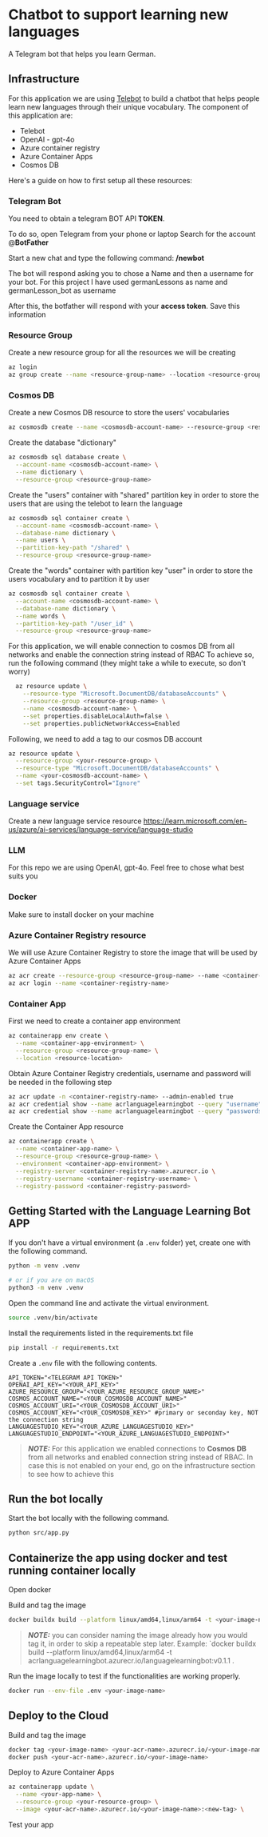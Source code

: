 # Chatbot to support learning new languages

A Telegram bot that helps you learn German.


## Infrastructure
For this application we are using [Telebot](https://pytba.readthedocs.io/en/latest/) to build a chatbot that helps people learn new languages through their unique vocabulary.
The component of this application are:
- Telebot 
- OpenAI - gpt-4o
- Azure container registry
- Azure Container Apps
- Cosmos DB

Here's a guide on how to first setup all these resources:

### Telegram Bot

You need to obtain a telegram BOT API **TOKEN**.

To do so, open Telegram from your phone or laptop
Search for the account @**BotFather**

Start a new chat and type the following command: **/newbot**

The bot will respond asking you to chose a Name and then a username for your bot. For this project I have used germanLessons as name and germanLesson_bot as username

After this, the botfather will respond with your **access token**. Save this information

### Resource Group
Create a new resource group for all the resources we will be creating
```bash
az login
az group create --name <resource-group-name> --location <resource-group-location>
```

### Cosmos DB
Create a new Cosmos DB resource to store the users' vocabularies
```bash
az cosmosdb create --name <cosmosdb-account-name> --resource-group <resource-group-name> --locations regionName=<resource-group-location>
```

Create the database "dictionary"
```bash
az cosmosdb sql database create \
  --account-name <cosmosdb-account-name> \
  --name dictionary \
  --resource-group <resource-group-name>
```

Create the "users" container with "shared" partition key in order to store the users that are using the telebot to learn the language
```bash
az cosmosdb sql container create \
  --account-name <cosmosdb-account-name> \
  --database-name dictionary \
  --name users \
  --partition-key-path "/shared" \
  --resource-group <resource-group-name>
```

Create the "words" container with partition key "user" in order to store the users vocabulary and to partition it by user
```bash
az cosmosdb sql container create \
  --account-name <cosmosdb-account-name> \
  --database-name dictionary \
  --name words \
  --partition-key-path "/user_id" \
  --resource-group <resource-group-name>
```

For this application, we will enable connection to cosmos DB from all networks and enable the connection string instead of RBAC
To achieve so, run the following command (they might take a while to execute, so don't worry)
```bash
  az resource update \
    --resource-type "Microsoft.DocumentDB/databaseAccounts" \
    --resource-group <resource-group-name> \
    --name <cosmosdb-account-name> \
    --set properties.disableLocalAuth=false \
    --set properties.publicNetworkAccess=Enabled
```
Following, we need to add a tag to our cosmos DB account
```bash
az resource update \
  --resource-group <your-resource-group> \
  --resource-type "Microsoft.DocumentDB/databaseAccounts" \
  --name <your-cosmosdb-account-name> \
  --set tags.SecurityControl="Ignore"
  ```

### Language service
Create a new language service resource
https://learn.microsoft.com/en-us/azure/ai-services/language-service/language-studio

### LLM
For this repo we are using OpenAI, gpt-4o. Feel free to chose what best suits you

### Docker
Make sure to install docker on your machine

### Azure Container Registry resource
We will use Azure Container Registry to store the image that will be used by Azure Container Apps
```bash
az acr create --resource-group <resource-group-name> --name <container-registry-name> --sku Basic --location <resource-location>
az acr login --name <container-registry-name>
```

### Container App
First we need to create a container app environment
```bash
az containerapp env create \
  --name <container-app-environment> \
  --resource-group <resource-group-name> \
  --location <resource-location>
```
Obtain Azure Container Registry credentials, username and password will be needed in the following step
```bash
az acr update -n <container-registry-name> --admin-enabled true
az acr credential show --name acrlanguagelearningbot --query "username" -o tsv
az acr credential show --name acrlanguagelearningbot --query "passwords[0].value" -o tsv
```
Create the Container App resource
```bash
az containerapp create \
  --name <container-app-name> \
  --resource-group <resource-group-name> \
  --environment <container-app-environment> \
  --registry-server <container-registry-name>.azurecr.io \
  --registry-username <container-registry-username> \
  --registry-password <container-registry-password>
```






## Getting Started with the Language Learning Bot APP

If you don't have a virtual environment (a `.env` folder) yet, create one with the following command.

```bash
python -m venv .venv

# or if you are on macOS
python3 -m venv .venv
```

Open the command line and activate the virtual environment.

```bash
source .venv/bin/activate
```

Install the requirements listed in the requirements.txt file
```bash
pip install -r requirements.txt
```

Create a `.env` file with the following contents.

```
API_TOKEN="<TELEGRAM API TOKEN>"
OPENAI_API_KEY="<YOUR_API_KEY>"
AZURE_RESOURCE_GROUP="<YOUR_AZURE_RESOURCE_GROUP_NAME>"
COSMOS_ACCOUNT_NAME="<YOUR_COSMOSDB_ACCOUNT_NAME>"
COSMOS_ACCOUNT_URI="<YOUR_COSMOSDB_ACCOUNT_URI>"
COSMOS_ACCOUNT_KEY="<YOUR_COSMOSDB_KEY>" #primary or seconday key, NOT the connection string
LANGUAGESTUDIO_KEY="<YOUR_AZURE_LANGUAGESTUDIO_KEY>"
LANGUAGESTUDIO_ENDPOINT="<YOUR_AZURE_LANGUAGESTUDIO_ENDPOINT>"

```

> **_NOTE:_**  For this application we enabled connections to **Cosmos DB** from all networks and enabled connection string instead of RBAC. In case this is not enabled on your end, go on the infrastructure section to see how to achieve this


## Run the bot locally
Start the bot locally with the following command.

```bash
python src/app.py
```

## Containerize the app using docker and test running container locally
Open docker

Build and tag the image
```bash
docker buildx build --platform linux/amd64,linux/arm64 -t <your-image-name> .
```
> **_NOTE:_** you can consider naming the image already how you would tag it, in order to skip a repeatable step later. Example: `docker buildx build --platform linux/amd64,linux/arm64 -t acrlanguagelearningbot.azurecr.io/languagelearningbot:v0.1.1 . 

Run the image locally to test if the functionalities are working properly.
```bash
docker run --env-file .env <your-image-name>
```

## Deploy to the Cloud
Build and tag the image

```bash
docker tag <your-image-name> <your-acr-name>.azurecr.io/<your-image-name> #you can skip this step in case you named the image already as the tag
docker push <your-acr-name>.azurecr.io/<your-image-name>
```

Deploy to Azure Container Apps

```bash
az containerapp update \
  --name <your-app-name> \
  --resource-group <your-resource-group> \
  --image <your-acr-name>.azurecr.io/<your-image-name>:<new-tag> \
  ```

Test your app